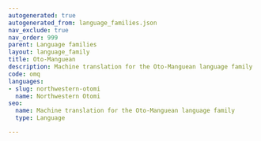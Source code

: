 ```yaml
---
autogenerated: true
autogenerated_from: language_families.json
nav_exclude: true
nav_order: 999
parent: Language families
layout: language_family
title: Oto-Manguean
description: Machine translation for the Oto-Manguean language family
code: omq
languages:
- slug: northwestern-otomi
  name: Northwestern Otomi
seo:
  name: Machine translation for the Oto-Manguean language family
  type: Language

---
```


